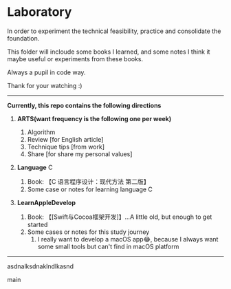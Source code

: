 # Laboratory

In order to experiment the technical feasibility, practice and consolidate the foundation.

This folder will incloude some books I learned, and some notes I think it maybe useful or experiments from these books.

Always a pupil in code way.

Thank for your watching :)



---



**Currently, this repo contains the following directions**

1. **ARTS(want frequency is the following one per week)**
   1. Algorithm
   2. Review [for English article]
   3. Technique tips [from work]
   4. Share [for share my personal values]
   
3. **Language** C
   1. Book: 【C 语言程序设计：现代方法 第二版】
   2. Some case or notes for learning language C
   
5. **LearnAppleDevelop**
   1. Book: 【[Swift与Cocoa框架开发]】...A little old, but enough to get started
   2. Some cases or notes for this study journey
      1. I really want to develop a macOS app😂, because I always want some small tools but can't find in macOS platform

---

asdnalksdnaklndlkasnd

main

